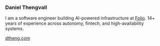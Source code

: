 ### Daniel Thengvall

I am a software engineer building AI-powered infrastructure at [Folio](https://folio.co). 14+ years of experience across autonomy, fintech, and high-availability systems.

<a href="https://dtheng.com" target="_blank">dtheng.com</a>